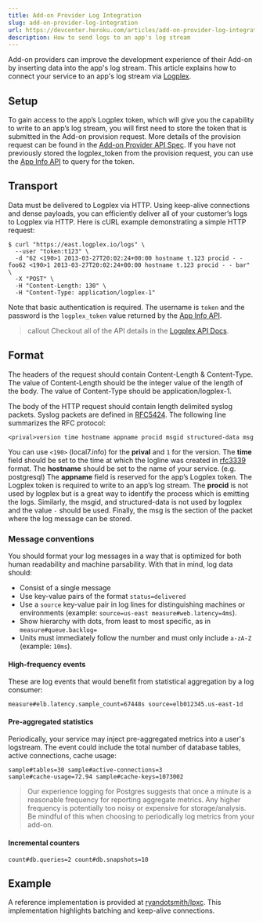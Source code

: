 ```yaml
---
title: Add-on Provider Log Integration
slug: add-on-provider-log-integration
url: https://devcenter.heroku.com/articles/add-on-provider-log-integration
description: How to send logs to an app's log stream
---
```


Add-on providers can improve the development experience of their Add-on by inserting data into the app's log stream. This article explains how to connect your service to an app's log stream via [Logplex](https://devcenter.heroku.com/articles/logplex).

## Setup
To gain access to the app’s Logplex token, which will give you the capability to write to an app’s log stream, you will first need to store the token that is submitted in the Add-on provision request. More details of the provision request can be found in the [Add-on Provider API Spec](https://devcenter.heroku.com/articles/add-on-provider-api). If you have not previously stored the logplex_token from the provision request, you can use the [App Info API](https://devcenter.heroku.com/articles/add-on-app-info) to query for the token.

## Transport
Data must be delivered to Logplex via HTTP. Using keep-alive connections and dense payloads, you can efficiently deliver all of your customer’s logs to Logplex via HTTP. Here is cURL example demonstrating a simple HTTP request:

```
$ curl "https://east.logplex.io/logs" \
  --user "token:t123" \
  -d "62 <190>1 2013-03-27T20:02:24+00:00 hostname t.123 procid - - foo62 <190>1 2013-03-27T20:02:24+00:00 hostname t.123 procid - - bar" \
  -X "POST" \
  -H "Content-Length: 130" \
  -H "Content-Type: application/logplex-1"
```

Note that basic authentication is required. The username is `token` and the password is the `logplex_token` value returned by the [App Info API](https://devcenter.heroku.com/articles/add-on-app-info).

>callout
>Checkout all of the API details in the <a href="https://github.com/heroku/logplex/blob/master/doc/">Logplex API Docs</a>.


## Format
The headers of the request should contain Content-Length & Content-Type. The value of Content-Length should be the integer value of the length of the body. The value of Content-Type should be application/logplex-1.

The body of the HTTP request should contain length delimited syslog packets. Syslog packets are defined in [RFC5424](http://tools.ietf.org/html/rfc5424). The following line summarizes the RFC protocol:

```
<prival>version time hostname appname procid msgid structured-data msg
```

You can use `<190>` (local7.info) for the **prival** and `1` for the version. The **time** field should be set to the time at which the logline was created in [rfc3339](http://tools.ietf.org/html/rfc3339) format. The **hostname** should be set to the name of your service. (e.g. postgresql) The **appname** field is reserved for the app’s Logplex token. The Logplex token is required to write to an app’s log stream. The **procid** is not used by logplex but is a great way to identify the process which is emitting the logs. Similarly, the msgid, and structured-data is not used by logplex and the value `-` should be used. Finally, the msg is the section of the packet where the log message can be stored.

### Message conventions

You should format your log messages in a way that is optimized for both human
readability and machine parsability. With that in mind, log data should:

- Consist of a single message
- Use key-value pairs of the format `status=delivered`
- Use a `source` key-value pair in log lines for distinguishing machines or
  environments (example: `source=us-east measure#web.latency=4ms`).
- Show hierarchy with dots, from least to most specific, as in
  `measure#queue.backlog=`
- Units must immediately follow the number and must only include `a-zA-Z`
  (example: `10ms`).

#### High-frequency events

These are log events that would benefit from statistical aggregation by a log
consumer:

    measure#elb.latency.sample_count=67448s source=elb012345.us-east-1d

#### Pre-aggregated statistics

Periodically, your service may inject pre-aggregated metrics into a user's
logstream.  The event could include the total number of database tables, active
connections, cache usage:

    sample#tables=30 sample#active-connections=3
    sample#cache-usage=72.94 sample#cache-keys=1073002

>Our experience logging for Postgres suggests that once a minute is a reasonable
>frequency for reporting aggregate metrics. Any higher frequency is potentially
>too noisy or expensive for storage/analysis. Be mindful of this when choosing
>to periodically log metrics from your add-on.

#### Incremental counters

    count#db.queries=2 count#db.snapshots=10

## Example

A reference implementation is provided at [ryandotsmith/lpxc](https://github.com/ryandotsmith/lpxc). This implementation highlights batching and keep-alive connections. 